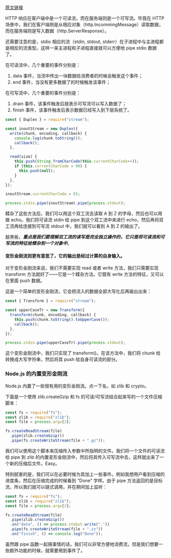 [原文链接](https://zhuanlan.zhihu.com/p/44809689)

HTTP 响应在客户端中是一个可读流，而在服务端则是一个可写流。毕竟在 HTTP 场景中，我们在客户端侧是从相应对象（http.IncommingMessage）读取数据，而在服务端则是写入数据（http.ServerResponse）。

还需要注意的是，stdio 相应的流（stdin, stdout, stderr）在子进程中与主进程都是相反的流类型。这样一来主进程和子进程直接就可以方便地 pipe stdio 数据了。

在可读流中，几个重要的事件分别是：

1. data 事件，当流中传出一块数据给消费者的时候会触发这个事件；
2. end 事件，当没有更多数据了的时候触发该事件；

在可写流中，几个重要的事件分别是：

1. drain 事件，该事件触发后就表示可写流可以写入数据了；
2. finish 事件，该事件触发后表示数据已经写入到下层系统了。

```javascript
const { Duplex } = require("stream");

const inoutStream = new Duplex({
  write(chunk, encoding, callback) {
    console.log(chunk.toString());
    callback();
  },

  read(size) {
    this.push(String.fromCharCode(this.currentCharCode++));
    if (this.currentCharCode > 90) {
      this.push(null);
    }
  },
});

inoutStream.currentCharCode = 65;

process.stdin.pipe(inoutStream).pipe(process.stdout);
```

糅杂了这些方法后，我们可以用这个双工流去读取 A 到 Z 的字母，然后也可以用做 echo。我们将可读流 stdin 给 pipe 到这个双工流中来进行 echo，然后再将双工流再给连接到可写流 stdout 中，我们就可以看到 A 到 Z 的输出了。

敲黑板，**_重点是我们要理解双工流的读写是完全独立操作的，它只是将可读流和可写流的特征给糅杂到一个对象中_**。

#### 变形金刚流则更有意思了，它的输出是经过计算的自身输入。

对于变形金刚流来说，我们不需要实现 read 或者 write 方法，我们只需要实现 transform 方法就好了——它是一个糅杂方法。它既有 write 方法的特征，又可以在里面 push 数据。

这是一个简单的变形金刚流，它会把流入的数据全部大写化后再输出出来：

```javascript
const { Transform } = require("stream");

const upperCaseTr = new Transform({
  transform(chunk, encoding, callback) {
    this.push(chunk.toString().toUpperCase());
    callback();
  },
});

process.stdin.pipe(upperCaseTr).pipe(process.stdout);
```

这个变形金刚流中，我们只实现了 transform()。在该方法中，我们将 chunk 给转换成大写字符串，然后将其 push 给自身可读流的部分。

### Node.js 的内置变形金刚流

Node.js 内置了一些很有用的变形金刚流。点一下名，如 zlib 和 crypto。

下面是一个使用 zlib.createGzip 和 fs 的可读/可写流结合起来写的一个文件压缩脚本：

```javascript
const fs = require("fs");
const zlib = require("zlib");
const file = process.argv[2];

fs.createReadStream(file)
  .pipe(zlib.createGzip())
  .pipe(fs.createWriteStream(file + ".gz"));
```

我们可以使用这个脚本来压缩传入参数中所指明的文件。我们将一个文件的可读流给 pipe 到 zlib 的内置变形金刚流中，然后将其传入可写流中去，这样就出来了一个新的压缩后文件。Easy。

特别腻害的是，我们可以在必要时候为其加上一些事件。例如我想用户看到压缩的进度条，然后在压缩完成的时候看到 “Done” 字样。由于 pipe 方法返回的是目标流，所以我们就可以链式调用，并在期间加上监听：

```javascript
const fs = require("fs");
const zlib = require("zlib");
const file = process.argv[2];

fs.createReadStream(file)
  .pipe(zlib.createGzip())
  .on("data", () => process.stdout.write("."))
  .pipe(fs.createWriteStream(file + ".zz"))
  .on("finish", () => console.log("Done"));
```

虽然跟 pipe 函数一起搞事情的话，我们可以非常方便地消费流，但是我们想要一些额外功能的时候，就需要用到事件了。
